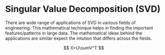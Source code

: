 # Singular Value Decomposition (SVD) 

There are wide range of applications of SVD in various fields of engineering. This mathematical techinque helps in finding the important features/patterns in large data. The mathematical ideas behind the applications are similar expect the intution that differs across the fields. 


$$ X=U\sumV^T $$
